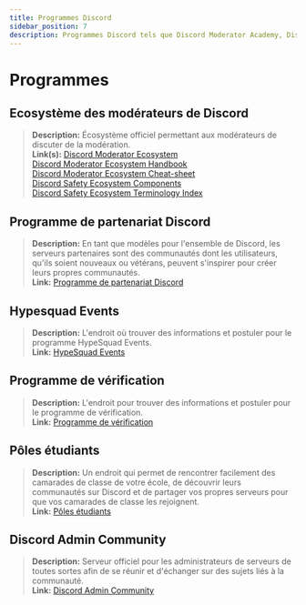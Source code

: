 ```yaml
---
title: Programmes Discord
sidebar_position: 7
description: Programmes Discord tels que Discord Moderator Academy, Discord Partner, HypeSquad Events et Discord Certified Server.
---
```


# Programmes

## Ecosystème des modérateurs de Discord

> **Description:** Écosystème officiel permettant aux modérateurs de discuter de la modération.   <br/>
**Link(s):** [Discord Moderator Ecosystem](https://blog.discord.com/announcing-the-discord-moderator-academy-exam-a1bcb5b9d405)   <br/>
[Discord Moderator Ecosystem Handbook](https://drive.google.com/file/d/1rCCi7UZ3BAS38T-zwBVpmTb13m8z7avW/view)   <br/>
[Discord Moderator Ecosystem Cheat-sheet](https://drive.google.com/file/d/1ir-H91-yfskFO4wjEQCtc81ip9XErl9l/view) <br/>
[Discord Safety Ecosystem Components](https://docs.google.com/document/d/1rh4gAqymGPAqoi1gnzOw-_nIlgkkLvh233NAgNnq-Sw/edit#heading=h.80lk0cy481v7)  <br/>
[Discord Safety Ecosystem Terminology Index](https://drive.google.com/file/d/1MZYnh165Z1d5BBLIq7ax_Ke6cx8WL64_/view)

## Programme de partenariat Discord

> **Description:** En tant que modèles pour l'ensemble de Discord, les serveurs partenaires sont des communautés dont les utilisateurs, qu'ils soient nouveaux ou vétérans, peuvent s'inspirer pour créer leurs propres communautés.   <br/>
**Link:** [Programme de partenariat Discord](https://dis.gd/partners)

## Hypesquad Events

> **Description:** L'endroit où trouver des informations et postuler pour le programme HypeSquad Events.   <br/>
**Link:** [HypeSquad Events](https://dis.gd/hypesquad)

## Programme de vérification

> **Description:** L'endroit pour trouver des informations et postuler pour le programme de vérification.   <br/>
**Link:** [Programme de vérification](https://dis.gd/verification)

## Pôles étudiants

> **Description:** Un endroit qui permet de rencontrer facilement des camarades de classe de votre école, de découvrir leurs communautés sur Discord et de partager vos propres serveurs pour que vos camarades de classe les rejoignent.   <br/>
**Link:** [Pôles étudiants](https://dis.gd/studenthubs)

## Discord Admin Community

> **Description:** Serveur officiel pour les administrateurs de serveurs de toutes sortes afin de se réunir et d'échanger sur des sujets liés à la communauté. <br/>
**Link:** [Discord Admin Community](https://support.discord.com/hc/en-us/articles/5309276245271-Discord-Admin-Server-FAQ)
